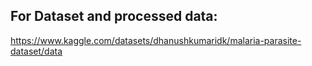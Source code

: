 ## For Dataset and processed data: 
https://www.kaggle.com/datasets/dhanushkumaridk/malaria-parasite-dataset/data
